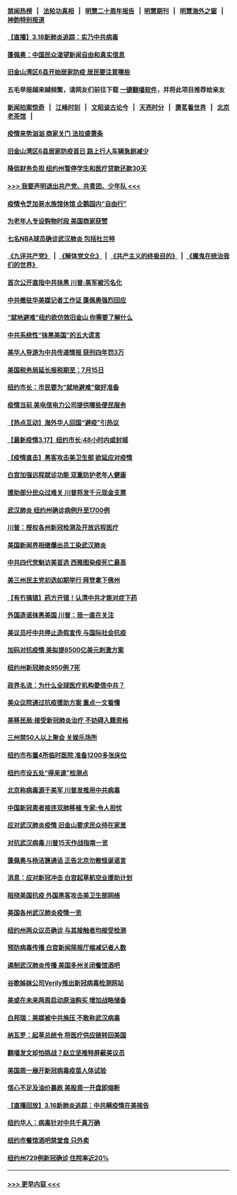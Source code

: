 #### [禁闻热榜](热点新闻.md?=0)  &nbsp;&nbsp;|&nbsp;&nbsp; [法轮功真相](https://github.com/gfw-breaker/truth/blob/master/README.md?=0) &nbsp;&nbsp;|&nbsp;&nbsp; [明慧二十周年报告](https://github.com/gfw-breaker/mh-reports/blob/master/README.md?=0) &nbsp;&nbsp;|&nbsp;&nbsp;[明慧期刊](https://github.com/gfw-breaker/mh-qikan) &nbsp;&nbsp;|&nbsp;&nbsp; [明慧海外之窗](https://github.com/gfw-breaker/mh-news/blob/master/README.md?=0) &nbsp;&nbsp;|&nbsp;&nbsp; [神韵特别报道](https://github.com/gfw-breaker/mh-news/blob/master/shenyun.md?=0)
#### [【直播】3.18新肺炎追踪：实乃中共病毒](../pages/nsc412/n11949692.md?t=03182202) 
#### [蓬佩奥：中国民众渴望新闻自由和真实信息](../pages/nsc412/n11948448.md?t=03182202) 
#### [旧金山湾区6县开始居家防疫 居民要注意哪些](../pages/nsc412/n11949063.md?t=03182202) 
#### 五毛举报越来越频繁，请网友们前往下载 [一键翻墙软件](https://github.com/gfw-breaker/ssr-accounts)，并将此项目推荐给亲友
#### [新闻拍案惊奇](https://github.com/gfw-breaker/banned-news/blob/master/pages/link4.md) &nbsp;&nbsp;|&nbsp;&nbsp; [江峰时刻](https://github.com/gfw-breaker/banned-news/blob/master/pages/link4.md) &nbsp;&nbsp;|&nbsp;&nbsp; [文昭谈古论今](https://github.com/gfw-breaker/banned-news/blob/master/pages/link4.md) &nbsp;&nbsp;|&nbsp;&nbsp; [天亮时分](https://github.com/gfw-breaker/banned-news/blob/master/pages/link4.md) &nbsp;&nbsp;|&nbsp;&nbsp; [萧茗看世界](https://github.com/gfw-breaker/banned-news/blob/master/pages/link4.md) &nbsp;&nbsp;|&nbsp;&nbsp; [北京老茶馆](https://github.com/gfw-breaker/banned-news/blob/master/pages/link4.md) &nbsp;&nbsp;|&nbsp;&nbsp; 
#### [疫情来势汹汹 商家关门  法拉盛萧条](../pages/nsc412/n11948913.md?t=03182202) 
#### [旧金山湾区6县居家防疫首日      路上行人车辆急剧减少](../pages/nsc412/n11948994.md?t=03182202) 
#### [降低财务负担 纽约州暂停学生和医疗贷款还款30天](../pages/nsc412/n11948809.md?t=03182202) 
#### [>>> 我要声明退出共产党、共青团、少年队 <<<](https://github.com/begood0513/goodnews/blob/master/quit/letter.md) 
#### [疫情令芝加哥水族馆休馆 企鹅园内“自由行”](../pages/nsc412/n11948604.md?t=03182202) 
#### [为老年人专设购物时段 美国商家获赞](../pages/nsc412/n11948463.md?t=03182202) 
#### [七名NBA球员确诊武汉肺炎 包括杜兰特](../pages/nsc412/n11948426.md?t=03182202) 
#### [《九评共产党》](https://github.com/begood0513/9ping.md/blob/master/README.md) &nbsp;|&nbsp; [《解体党文化》](../../../../jtdwh.md/blob/master/README.md)  &nbsp;|&nbsp; [《共产主义的终极目的》](../../../../gczydzjmd.md/blob/master/README.md) &nbsp;|&nbsp; [《魔鬼在统治我们的世界》](../../../../mgztzwmdsj.md/blob/master/README.md) 
#### [首次公开直指中共抺黑 川普:美军被污名化](../pages/nsc412/n11947947.md?t=03182202) 
#### [中共撤驻华美媒记者工作证 蓬佩奥强烈回应](../pages/nsc412/n11948259.md?t=03182202) 
#### [“就地避难”纽约欲仿效旧金山  你需要了解什么](../pages/nsc412/n11948233.md?t=03182202) 
#### [中共系统性“抹黑美国”的五大谎言](../pages/nsc412/n11948112.md?t=03182202) 
#### [美华人导游为中共传递情报 获刑四年罚3万](../pages/nsc412/n11948108.md?t=03182202) 
#### [美国税务局延长报税期至：7月15日](../pages/nsc412/n11947969.md?t=03182202) 
#### [纽约市长：市民要为“就地避难”做好准备](../pages/nsc412/n11948062.md?t=03182202) 
#### [疫情当前 美电信电力公司提供哪些便民服务](../pages/nsc412/n11947887.md?t=03182202) 
#### [【热点互动】海外华人回国“避疫”引热议](../pages/nsc412/n11947713.md?t=03182202) 
#### [【最新疫情3.17】纽约市长:48小时内或封城](../pages/nsc412/n11945621.md?t=03182202) 
#### [【疫情直击】黑客攻击美卫生部 欲延应对疫情](../pages/nsc412/n11947801.md?t=03182202) 
#### [白宫加强远程就诊功能 双重防护老年人健康](../pages/nsc412/n11947872.md?t=03182202) 
#### [援助部分民众过难关 川普将发千元现金支票](../pages/nsc412/n11947860.md?t=03182202) 
#### [武汉肺炎 纽约州确诊病例升至1700例](../pages/nsc412/n11947811.md?t=03182202) 
#### [川普：授权各州新冠检测及开放远程医疗](../pages/nsc412/n11947761.md?t=03182202) 
#### [美国新闻界相继爆出员工染武汉肺炎](../pages/nsc412/n11947617.md?t=03182202) 
#### [中共四代党魁访美首选 西雅图染疫死亡最高](../pages/nsc412/n11947602.md?t=03182202) 
#### [美三州民主党初选如期举行 拜登拿下佛州](../pages/nsc412/n11947538.md?t=03182202) 
#### [【有冇搞错】药方开错！认清中共才能对症下药](../pages/nsc412/n11947665.md?t=03182202) 
#### [外国造谣抹黑美国 川普：我一直在关注](../pages/nsc412/n11947559.md?t=03182202) 
#### [美议员吁中共停止造假宣传 与国际社会抗疫](../pages/nsc412/n11947378.md?t=03182202) 
#### [加码对抗疫情 美拟提8500亿美元刺激方案](../pages/nsc412/n11947394.md?t=03182202) 
#### [纽约州新冠肺炎950例 7死](../pages/nsc412/n11946095.md?t=03182202) 
#### [政界名流：为什么全球医疗机构要信中共？](../pages/nsc412/n11945479.md?t=03182202) 
#### [美众议院通过抗疫援助方案 重点一文看懂](../pages/nsc412/n11945750.md?t=03182202) 
#### [美移民局:接受新冠肺炎治疗 不妨碍入籍资格](../pages/nsc412/n11946121.md?t=03182202) 
#### [三州禁50人以上聚会  关娱乐场所](../pages/nsc412/n11946100.md?t=03182202) 
#### [纽约市布置4所临时医院 准备1200多张床位](../pages/nsc412/n11946092.md?t=03182202) 
#### [纽约市设五处“得来速”检测点](../pages/nsc412/n11946087.md?t=03182202) 
#### [北京称病毒源于美军 川普发推用中共病毒](../pages/nsc412/n11945945.md?t=03182202) 
#### [中国新冠患者接连双肺移植 专家:令人担忧](../pages/nsc412/n11945516.md?t=03182202) 
#### [应对武汉肺炎疫情 旧金山要求民众待在家里](../pages/nsc412/n11945757.md?t=03182202) 
#### [对抗武汉病毒 川普15天作战指南一览](../pages/nsc412/n11945503.md?t=03182202) 
#### [蓬佩奥与杨洁篪通话 正告北京勿散怪诞谣言](../pages/nsc412/n11945291.md?t=03182202) 
#### [消息：应对新冠冲击 白宫起草航空业援助计划](../pages/nsc412/n11945237.md?t=03182202) 
#### [阻挠美国抗疫 外国黑客攻击美卫生部网络](../pages/nsc412/n11945190.md?t=03182202) 
#### [美国各州武汉肺炎疫情一览](../pages/nsc412/n11944066.md?t=03182202) 
#### [纽约州两众议员确诊 与其接触者均接受检测](../pages/nsc412/n11944930.md?t=03182202) 
#### [预防病毒传播 白宫新闻简报厅缩减记者人数](../pages/nsc412/n11945023.md?t=03182202) 
#### [遏制武汉肺炎传播 美国多州关闭餐馆酒吧](../pages/nsc412/n11944857.md?t=03182202) 
#### [谷歌姊妹公司Verily推出新冠病毒检测网站](../pages/nsc412/n11945017.md?t=03182202) 
#### [美或在未来两周启动原油购买 增加战略储备](../pages/nsc412/n11944956.md?t=03182202) 
#### [白邦瑞：美媒被中共施压 不敢称武汉病毒](../pages/nsc412/n11944815.md?t=03182202) 
#### [纳瓦罗：起草总统令 将医疗供应链转回美国](../pages/nsc412/n11944808.md?t=03182202) 
#### [翻墙发文却怕挑战？赵立坚推特屏蔽美议员](../pages/nsc412/n11944758.md?t=03182202) 
#### [美国周一展开新冠病毒疫苗人体试验](../pages/nsc412/n11944761.md?t=03182202) 
#### [信心不足及油价暴跌 美股周一开盘即熔断](../pages/nsc412/n11944728.md?t=03182202) 
#### [【直播回放】3.16新肺炎追踪：中共瞒疫情在美挨告](../pages/nsc412/n11944429.md?t=03182202) 
#### [纽约华人：病毒针对中共千真万确](../pages/nsc412/n11942905.md?t=03182202) 
#### [纽约市餐馆酒吧禁堂食  只外卖](../pages/nsc412/n11943729.md?t=03182202) 
#### [纽约州729例新冠确诊  住院率近20%](../pages/nsc412/n11943724.md?t=03182202) 

----
#### [ >>> 更早内容 <<< ](../indexes/nsc412-earlier.md)
